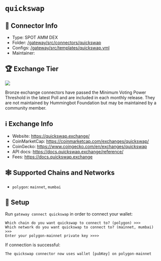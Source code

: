 # `quickswap`

## 📁 Connector Info

* Type: SPOT AMM DEX
* Folder: [/gateway/src/connectors/quickswap](https://github.com/hummingbot/gateway/tree/main/src/connectors/quickswap)
* Configs: [/gateway/src/templates/quickswap.yml](https://github.com/hummingbot/gateway/blob/development/src/templates/quickswap.yml)
* Maintainer:

## 🏆 Exchange Tier

![](https://img.shields.io/static/v1?label=Hummingbot&message=BRONZE&color=green)

Bronze exchange connectors have passed the Minimum Voting Power Threshold in the latest Poll and are included in each monthly release. They are not maintained by Hummingbot Foundation but may be maintained by a community member.

## ℹ️ Exchange Info

* Website: <https://quickswap.exchange/>
* CoinMarketCap: <https://coinmarketcap.com/exchanges/quickswap/>
* CoinGecko: <https://www.coingecko.com/en/exchanges/quickswap>
* API docs: <https://docs.quickswap.exchange/reference/>
* Fees:  <https://docs.quickswap.exchange>

## 🕸️ Supported Chains and Networks

* `polygon`: `mainnet`, `mumbai`

## 🔑 Setup

Run `gateway connect quickswap` in order to connect your wallet:

```
Which chain do you want quickswap to connect to? (polygon) >>>
Which network do you want quickswap to connect to? (mainnet, mumbai) >>>
Enter your polygon-mainnet private key >>>>
```

If connection is successful:

```
The quickswap connector now uses wallet [pubKey] on polygon-mainnet
```
